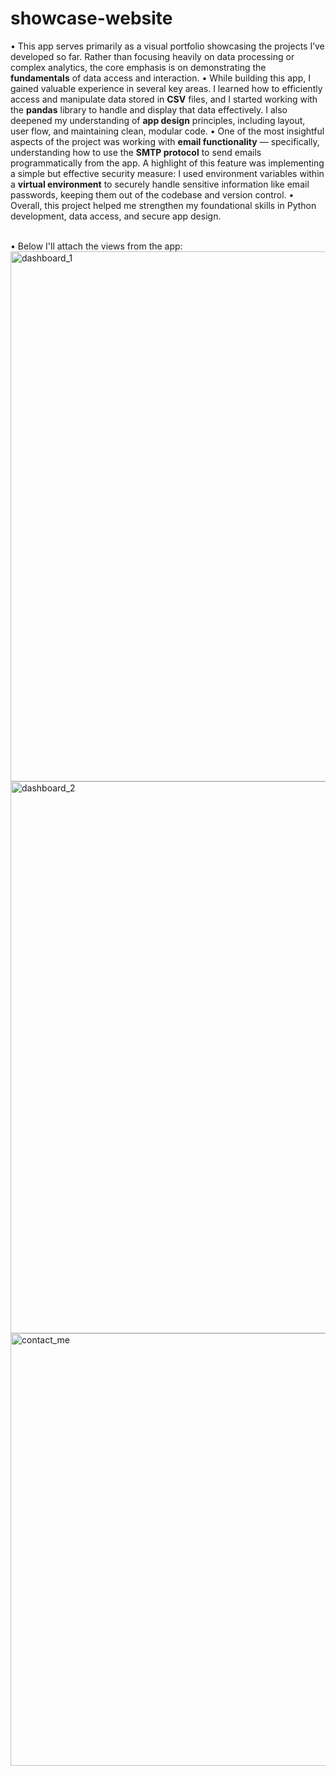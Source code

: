 # showcase-website
• This app serves primarily as a visual portfolio showcasing the projects I’ve developed so far. Rather than focusing heavily on data processing or complex analytics, the core emphasis is on demonstrating the <b>fundamentals</b> of data access and interaction.
• While building this app, I gained valuable experience in several key areas. I learned how to efficiently access and manipulate data stored in <b>CSV</b> files, and I started working with the <b>pandas</b> library to handle and display that data effectively. I also deepened my understanding of <b>app design</b> principles, including layout, user flow, and maintaining clean, modular code.
• One of the most insightful aspects of the project was working with <b>email functionality</b> — specifically, understanding how to use the <b>SMTP protocol</b> to send emails programmatically from the app. A highlight of this feature was implementing a simple but effective security measure: I used environment variables within a <b>virtual environment</b> to securely handle sensitive information like email passwords, keeping them out of the codebase and version control.
• Overall, this project helped me strengthen my foundational skills in Python development, data access, and secure app design.<br><br>

• Below I'll attach the views from the app:
<img width="1633" height="848" alt="dashboard_1" src="https://github.com/user-attachments/assets/4b1f4361-82be-459a-ac85-9c3730c6858d" />
<img width="1897" height="883" alt="dashboard_2" src="https://github.com/user-attachments/assets/0ee175b4-fea4-42bf-8871-c3f76e19bd2f" />
<img width="1891" height="692" alt="contact_me" src="https://github.com/user-attachments/assets/140a40ee-a41a-4b43-b6d1-d49abd7941a3" />
